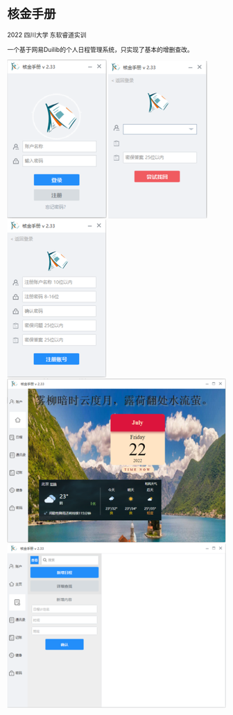 # 核金手册
2022 四川大学 东软睿道实训

一个基于网易Duilib的个人日程管理系统，只实现了基本的增删查改。

<img src=".\README.assets\1.png" alt="1" style="zoom:50%;" />

<img src=".\README.assets\2.png" alt="2" style="zoom:50%;" />

<img src=".\README.assets\3.png" alt="3" style="zoom:50%;" />

<img src=".\README.assets\4.png" alt="4" style="zoom:50%;" />

<img src=".\README.assets\5.png" alt="5" style="zoom:50%;" />
